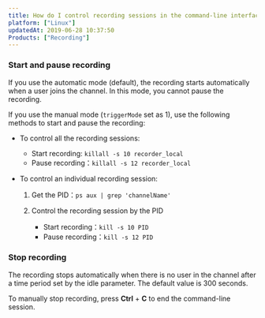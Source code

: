 ```yaml
---
title: How do I control recording sessions in the command-line interface?
platform: ["Linux"]
updatedAt: 2019-06-28 10:37:50
Products: ["Recording"]
---
```

### Start and pause recording

If you use the automatic mode (default), the recording starts automatically when a user joins the channel. In this mode, you cannot pause the recording.

If you use the manual mode (`triggerMode` set as 1), use the following methods to start and pause the recording:

- To control all the recording sessions:

  - Start recording: `killall -s 10 recorder_local`
  - Pause recording：`killall -s 12 recorder_local`
  
- To control an individual recording session:

   1. Get the PID：`ps aux | grep 'channelName'`
   2. Control the recording session by the PID

      - Start recording：`kill -s 10 PID`
      - Pause recording：`kill -s 12 PID`

### Stop recording

The recording stops automatically when there is no user in the channel after a time period set by the idle parameter. The default value is 300 seconds. 

To manually stop recording, press **Ctrl** + **C** to end the command-line session.